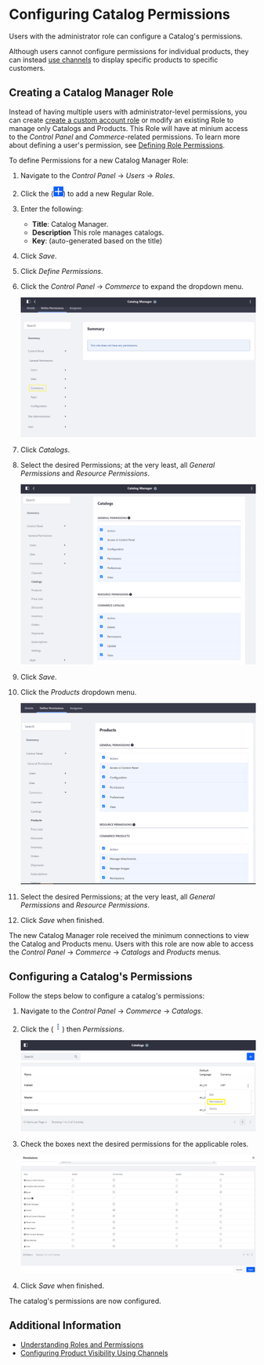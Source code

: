 # Configuring Catalog Permissions

Users with the administrator role can configure a Catalog's permissions.

Although users cannot configure permissions for individual products, they can instead [use channels](../creating-and-managing-products/channels/introduction-to-channels.md) to display specific products to specific customers.

## Creating a Catalog Manager Role

Instead of having multiple users with administrator-level permissions, you can create [create a custom account role](../../account-management/creating-a-custom-account-role.md) or modify an existing Role to manage only Catalogs and Products. This Role will have at minium access to the _Control Panel_ and _Commerce_-related permissions. To learn more about defining a user's permission, see [Defining Role Permissions](https://learn.liferay.com/dxp/7.x/en/users-and-permissions/roles-and-permissions/defining-role-permissions.html).

To define Permissions for a new Catalog Manager Role:

1. Navigate to the _Control Panel_ &rarr; _Users_ &rarr; _Roles_.
1. Click the (![Add icon](../../images/icon-add.png)) to add a new Regular Role.
1. Enter the following:

     * **Title**: Catalog Manager.
     * **Description** This role manages catalogs.
     * **Key**: (auto-generated based on the title)

1. Click _Save_.
1. Click _Define Permissions_.
1. Click the _Control Panel_ &rarr; _Commerce_ to expand the dropdown menu.

    ![Navigate to Commerce Catalogs Permissions.](./configuring-catalog-permissions/images/03.png)

1. Click _Catalogs_.
1. Select the desired Permissions; at the very least, all _General Permissions_ and _Resource Permissions_.

    ![Select Catalogs Permissions.](./configuring-catalog-permissions/images/04.png)

1. Click _Save_.
1. Click the _Products_ dropdown menu.

    ![Navigate to Commerce Products Permissions.](./configuring-catalog-permissions/images/05.png)

1. Select the desired Permissions; at the very least, all _General Permissions_ and _Resource Permissions_.
1. Click _Save_ when finished.

The new Catalog Manager role received the minimum connections to view the Catalog and Products menu. Users with this role are now able to access the _Control Panel_ &rarr; _Commerce_ &rarr; _Catalogs_ and _Products_ menus.

## Configuring a Catalog's Permissions

Follow the steps below to configure a catalog's permissions:

1. Navigate to the _Control Panel_ &rarr; _Commerce_ &rarr; _Catalogs_.
1. Click the (![3-dot icon](../../images/icon-actions.png)) then _Permissions_.

    ![Users can edit Permissions.](./configuring-catalog-permissions/images/01.png)

1. Check the boxes next the desired permissions for the applicable roles.

    ![Select the desired permissions.](./configuring-catalog-permissions/images/02.png)

1. Click _Save_ when finished.

The catalog's permissions are now configured.

## Additional Information

* [Understanding Roles and Permissions](https://learn.liferay.com/dxp/7.x/en/users-and-permissions/roles-and-permissions/understanding-roles-and-permissions.html)
* [Configuring Product Visibility Using Channels](../creating-and-managing-products/channels/configuring-product-visibility-using-channels.md)
